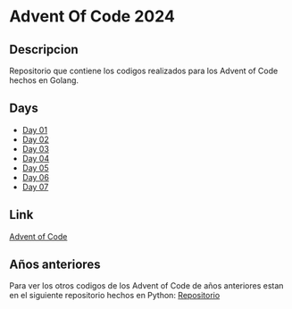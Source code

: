 # Advent Of Code 2024

## Descripcion

Repositorio que contiene los codigos realizados para los Advent of Code hechos en Golang.

## Days

- [Day 01](https://github.com/smenendez19/adventofcode2024/tree/main/day01)
- [Day 02](https://github.com/smenendez19/adventofcode2024/tree/main/day02)
- [Day 03](https://github.com/smenendez19/adventofcode2024/tree/main/day03)
- [Day 04](https://github.com/smenendez19/adventofcode2024/tree/main/day04)
- [Day 05](https://github.com/smenendez19/adventofcode2024/tree/main/day05)
- [Day 06](https://github.com/smenendez19/adventofcode2024/tree/main/day06)
- [Day 07](https://github.com/smenendez19/adventofcode2024/tree/main/day07)

## Link

[Advent of Code](https://adventofcode.com/)

## Años anteriores

Para ver los otros codigos de los Advent of Code de años anteriores estan en el siguiente repositorio hechos en Python: [Repositorio](https://github.com/smenendez19/adventofcode)
